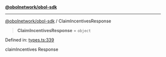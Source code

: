 [**@obolnetwork/obol-sdk**](../index.md)

***

[@obolnetwork/obol-sdk](../index.md) / ClaimIncentivesResponse

> **ClaimIncentivesResponse** = `object`

Defined in: [types.ts:339](https://github.com/ObolNetwork/obol-sdk/blob/719eeaf64437833b733de7c3e76fdb5a3bef243a/src/types.ts#L339)

claimIncentives Response
